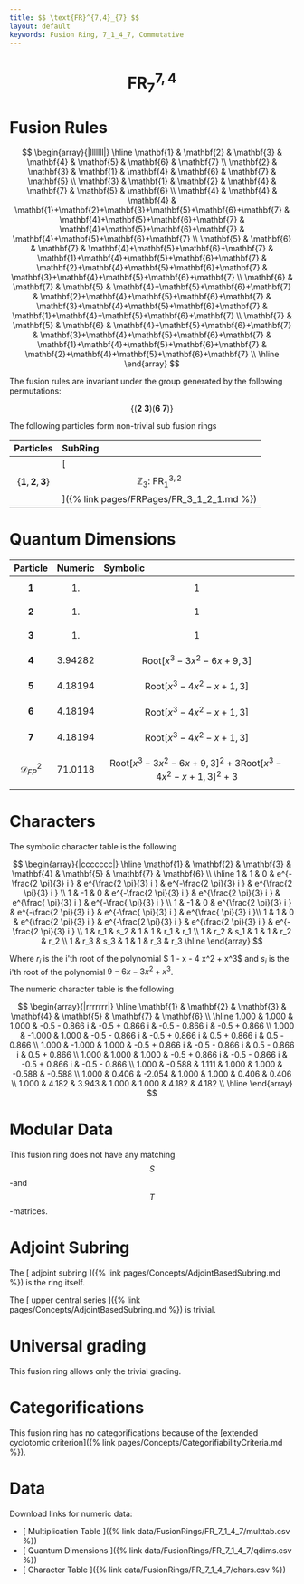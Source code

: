 ```yaml
---
title: $$ \text{FR}^{7,4}_{7} $$
layout: default
keywords: Fusion Ring, 7_1_4_7, Commutative
---
```

# $$ \text{FR}^{7,4}_{7} $$


# Fusion Rules

$$
\begin{array}{|lllllll|}
\hline
 \mathbf{1} & \mathbf{2} & \mathbf{3} & \mathbf{4} & \mathbf{5} & \mathbf{6} & \mathbf{7} \\
 \mathbf{2} & \mathbf{3} & \mathbf{1} & \mathbf{4} & \mathbf{6} & \mathbf{7} & \mathbf{5} \\
 \mathbf{3} & \mathbf{1} & \mathbf{2} & \mathbf{4} & \mathbf{7} & \mathbf{5} & \mathbf{6} \\
 \mathbf{4} & \mathbf{4} & \mathbf{4} & \mathbf{1}+\mathbf{2}+\mathbf{3}+\mathbf{5}+\mathbf{6}+\mathbf{7} & \mathbf{4}+\mathbf{5}+\mathbf{6}+\mathbf{7} & \mathbf{4}+\mathbf{5}+\mathbf{6}+\mathbf{7} & \mathbf{4}+\mathbf{5}+\mathbf{6}+\mathbf{7} \\
 \mathbf{5} & \mathbf{6} & \mathbf{7} & \mathbf{4}+\mathbf{5}+\mathbf{6}+\mathbf{7} & \mathbf{1}+\mathbf{4}+\mathbf{5}+\mathbf{6}+\mathbf{7} & \mathbf{2}+\mathbf{4}+\mathbf{5}+\mathbf{6}+\mathbf{7} & \mathbf{3}+\mathbf{4}+\mathbf{5}+\mathbf{6}+\mathbf{7} \\
 \mathbf{6} & \mathbf{7} & \mathbf{5} & \mathbf{4}+\mathbf{5}+\mathbf{6}+\mathbf{7} & \mathbf{2}+\mathbf{4}+\mathbf{5}+\mathbf{6}+\mathbf{7} & \mathbf{3}+\mathbf{4}+\mathbf{5}+\mathbf{6}+\mathbf{7} & \mathbf{1}+\mathbf{4}+\mathbf{5}+\mathbf{6}+\mathbf{7} \\
 \mathbf{7} & \mathbf{5} & \mathbf{6} & \mathbf{4}+\mathbf{5}+\mathbf{6}+\mathbf{7} & \mathbf{3}+\mathbf{4}+\mathbf{5}+\mathbf{6}+\mathbf{7} & \mathbf{1}+\mathbf{4}+\mathbf{5}+\mathbf{6}+\mathbf{7} & \mathbf{2}+\mathbf{4}+\mathbf{5}+\mathbf{6}+\mathbf{7} \\
\hline
\end{array}
$$


The fusion rules are invariant under the group generated by the following permutations:

$$ \{(\mathbf{2} \  \mathbf{3}) (\mathbf{6} \  \mathbf{7})\} $$


The following particles form non-trivial sub fusion rings

| Particles | SubRing |
| :------ | :------ |
| $$ \{\mathbf{1},\mathbf{2},\mathbf{3}\} $$ | [ $$ \mathbb{Z}_3:\ \text{FR}^{3,2}_{1} $$ ]({% link pages/FRPages/FR_3_1_2_1.md %}) |

# Quantum Dimensions

| Particle | Numeric | Symbolic |
| :------ | :------ | :------ |
| $$ \mathbf{1} $$ | $$ 1. $$ | $$ 1 $$ |
| $$ \mathbf{2} $$ | $$ 1. $$ | $$ 1 $$ |
| $$ \mathbf{3} $$ | $$ 1. $$ | $$ 1 $$ |
| $$ \mathbf{4} $$ | $$ 3.94282 $$ | $$ \text{Root}\left[x^3-3 x^2-6 x+9,3\right] $$ |
| $$ \mathbf{5} $$ | $$ 4.18194 $$ | $$ \text{Root}\left[x^3-4 x^2-x+1,3\right] $$ |
| $$ \mathbf{6} $$ | $$ 4.18194 $$ | $$ \text{Root}\left[x^3-4 x^2-x+1,3\right] $$ |
| $$ \mathbf{7} $$ | $$ 4.18194 $$ | $$ \text{Root}\left[x^3-4 x^2-x+1,3\right] $$ |
| $$ \mathcal{D}_{FP}^2 $$ | $$ 71.0118 $$ | $$ \text{Root}\left[x^3-3 x^2-6 x+9,3\right]^2+3 \text{Root}\left[x^3-4 x^2-x+1,3\right]^2+3 $$ |

# Characters

The symbolic character table is the following

$$
\begin{array}{|ccccccc|}
\hline
 \mathbf{1} & \mathbf{2} & \mathbf{3} & \mathbf{4} & \mathbf{5} & \mathbf{7} & \mathbf{6} \\
\hline
 1 & 1 & 0 & e^{-\frac{2 \pi}{3} i } & e^{\frac{2 \pi}{3} i } & e^{-\frac{2 \pi}{3} i } & e^{\frac{2 \pi}{3} i } \\
 1 & -1 & 0 & e^{-\frac{2 \pi}{3} i } & e^{\frac{2 \pi}{3} i } & e^{\frac{ \pi}{3} i } & e^{-\frac{ \pi}{3} i } \\
 1 & -1 & 0 & e^{\frac{2 \pi}{3} i } & e^{-\frac{2 \pi}{3} i } & e^{-\frac{ \pi}{3} i } & e^{\frac{ \pi}{3} i }\\
 1 & 1 & 0 & e^{\frac{2 \pi}{3} i } & e^{-\frac{2 \pi}{3} i } & e^{\frac{2 \pi}{3} i } & e^{-\frac{2 \pi}{3} i } \\
 1 & r_1 & s_2 & 1 & 1 & r_1 & r_1 \\
 1 & r_2 & s_1 & 1 & 1 & r_2 & r_2 \\
 1 & r_3 & s_3 & 1 & 1 & r_3 & r_3
\hline
\end{array}
$$

Where $r_i$ is the i'th root of the polynomial $ 1 - x - 4 x^2 + x^3$ and $s_i$ is the i'th root of the polynomial $9 -6x -3x^2+x^3$.

The numeric character table is the following

$$
\begin{array}{|rrrrrrr|}
\hline
 \mathbf{1} & \mathbf{2} & \mathbf{3} & \mathbf{4} & \mathbf{5} & \mathbf{7} & \mathbf{6} \\
\hline
 1.000 & 1.000  & 1.000 & -0.5 - 0.866 i & -0.5 + 0.866 i & -0.5 - 0.866 i & -0.5 + 0.866 \\
 1.000 & -1.000 & 1.000 & -0.5 - 0.866 i & -0.5 + 0.866 i &  0.5 + 0.866 i &  0.5 - 0.866  \\
 1.000 & -1.000 & 1.000 & -0.5 + 0.866 i & -0.5 - 0.866 i &  0.5 - 0.866 i &  0.5 + 0.866  \\
 1.000 & 1.000  & 1.000 & -0.5 + 0.866 i & -0.5 - 0.866 i & -0.5 + 0.866 i & -0.5 - 0.866  \\
 1.000 & -0.588 & 1.111 & 1.000 & 1.000 & -0.588 & -0.588 \\
 1.000 & 0.406 & -2.054 & 1.000 & 1.000 & 0.406  & 0.406 \\
 1.000 & 4.182 & 3.943  & 1.000 & 1.000 & 4.182  & 4.182 \\
\hline
\end{array}
$$

# Modular Data

This fusion ring does not have any matching $$ S $$-and $$ T $$-matrices.

# Adjoint Subring

The [ adjoint subring ]({% link pages/Concepts/AdjointBasedSubring.md %}) is the ring itself.

The [ upper central series ]({% link pages/Concepts/AdjointBasedSubring.md %}) is trivial.

# Universal grading

This fusion ring allows only the trivial grading.

# Categorifications

This fusion ring has no  categorifications because of the [extended cyclotomic criterion]({% link pages/Concepts/CategorifiabilityCriteria.md %}).

# Data

Download links for numeric data:

* [ Multiplication Table ]({% link data/FusionRings/FR_7_1_4_7/multtab.csv %})
* [ Quantum Dimensions ]({% link data/FusionRings/FR_7_1_4_7/qdims.csv %})
* [ Character Table ]({% link data/FusionRings/FR_7_1_4_7/chars.csv %})
